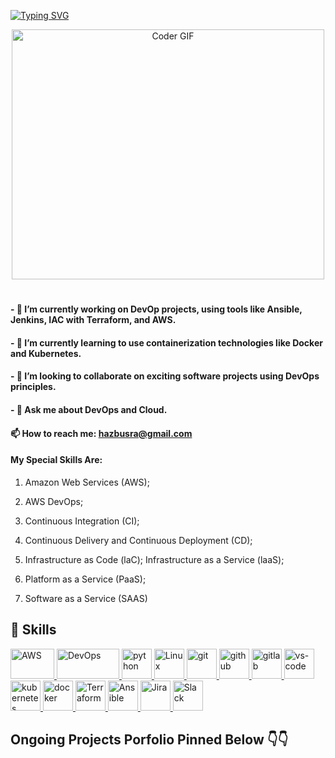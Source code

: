 [![Typing SVG](https://readme-typing-svg.herokuapp.com/?lines=Hi+guys+!+My+name+is+Busra;I'm+a+Devops+Cloud+Architect;Welcome+to+my+Github)](https://git.io/typing-svg)

<p align="center">

  <img src="https://media.giphy.com/media/SWoSkN6DxTszqIKEqv/giphy.gif" alt="Coder GIF" width="500" height="400">
  
</p>

# [](https://github.com/busrahaz)


#### - 🔭 I’m currently working on DevOp projects, using tools like Ansible, Jenkins, IAC with Terraform, and AWS.
#### - 🌱 I’m currently learning to use containerization technologies like Docker and Kubernetes.
#### - 👯 I’m looking to collaborate on exciting software projects using DevOps principles.
#### - 💬 Ask me about DevOps and Cloud.
#### 📫 How to reach me: hazbusra@gmail.com




#### My Special Skills Are:

1. Amazon Web Services (AWS); 

2. AWS DevOps; 

3. Continuous Integration (CI); 

4. Continuous Delivery and Continuous Deployment (CD); 

5. Infrastructure as Code (laC); Infrastructure as a Service (laaS); 

6. Platform as a Service (PaaS); 

7. Software as a Service (SAAS)

## 🚴 Skills
<p>
<a href="#" target="_blank"> <img src="https://www.vectorlogo.zone/logos/amazon_aws/amazon_aws-ar21.svg" alt="AWS" width="70" height="48"/> </a> 
<a href="#" target="_blank"> <img src="https://algoteque.com/wp-content/uploads/2019/04/1AwvDJDfErlD34ox2QpwGoA.png" alt="DevOps" width="100" height="48"/> </a> 
<a href="#" target="_blank"> <img src="https://www.vectorlogo.zone/logos/python/python-horizontal.svg" alt="python"  height="48"/> </a> 
<!-- <a href="#" target="_blank"> <img src="https://www.vectorlogo.zone/logos/java/java-ar21.svg" alt="Java"  height="48"/> </a> -->
<a href="#" target="_blank"> <img src="https://www.vectorlogo.zone/logos/linux/linux-ar21.svg" alt="Linux"  height="48"/> </a> 
<a href="#" target="_blank"> <img src="https://www.vectorlogo.zone/logos/git-scm/git-scm-ar21.svg" alt="git"  height="48"/> </a> 
<a href="#" target="_blank"> <img src="https://1000logos.net/wp-content/uploads/2021/05/GitHub-logo.png" alt="github" height="48"/> </a>
<a href="#" target="_blank"> <img src="https://www.vectorlogo.zone/logos/gitlab/gitlab-ar21.svg" alt="gitlab" height="48"/> </a>
<a href="#" target="_blank"> <img src="https://www.vectorlogo.zone/logos/visualstudio_code/visualstudio_code-ar21.svg" alt="vs-code" height="48"/> </a>
<a href="#" target="_blank"> <img src="https://www.vectorlogo.zone/logos/kubernetes/kubernetes-ar21.svg" alt="kubernetes" height="48"/> </a>
<a href="#" target="_blank"> <img src="https://www.vectorlogo.zone/logos/docker/docker-ar21.svg" alt="docker" height="48"/> </a>
<a href="#" target="_blank"> <img src="https://www.vectorlogo.zone/logos/terraformio/terraformio-ar21.svg" alt="Terraform" height="48"/> </a>
<a href="#" target="_blank"> <img src="https://www.vectorlogo.zone/logos/ansible/ansible-ar21.svg" alt="Ansible" height="48"/> </a>
<a href="#" target="_blank"> <img src="https://www.vectorlogo.zone/logos/atlassian_jira/atlassian_jira-ar21.svg" alt="Jira"  height="48"/> </a>
<!-- <a href="#" target="_blank"> <img src="https://www.vectorlogo.zone/logos/w3_html5/w3_html5-ar21.svg" alt="html" height="48"/> </a>
<a href="#" target="_blank"> <img src="https://www.vectorlogo.zone/logos/w3_css/w3_css-ar21.svg" alt="css" height="48"/> </a> -->
<a href="#" target="_blank"> <img src="https://www.vectorlogo.zone/logos/slack/slack-ar21.svg" alt="Slack" height="48"/> </a> 
</p>

## Ongoing Projects Porfolio Pinned Below 👇👇


<!-- ## 📈 Statistics 

<p align="left">
 <img src="https://komarev.com/ghpvc/?username=Mr-Mesut-OZTURK" alt="visitor counter" width="20%"/>
</p>

<p aliggn="left">
 <img src="https://github-readme-stats.vercel.app/api?username=Mr-Mesut-OZTURK&theme=chartreuse-dark" alt="my github stats" width="49%"/>&nbsp;
 <img src="https://github-readme-streak-stats.herokuapp.com/?user=Mr-Mesut-OZTURK&theme=chartreuse-dark" alt="my commit status" width="49%" />
</p>
<p align="center">
 <img src="https://github-readme-stats.vercel.app/api/top-langs/?username=Mr-Mesut-OZTURK&theme=chartreuse-dark&layout=compact" alt="languages" width="50%">
</p> -->
